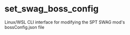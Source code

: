 # set_swag_boss_config
Linux/WSL CLI interface for modifying the SPT SWAG mod's bossConfig.json file

